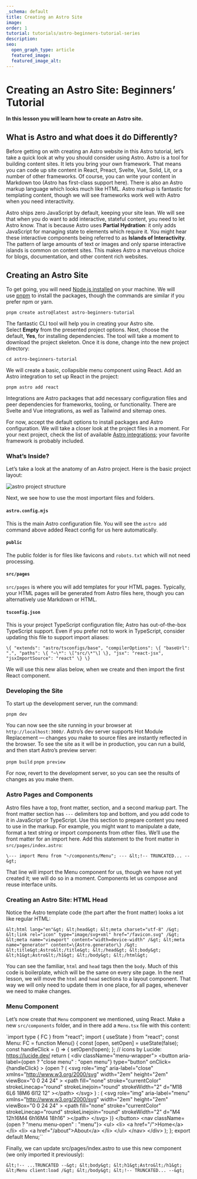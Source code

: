 ```yaml
---
_schema: default
title: Creating an Astro Site
image:
order: 1
tutorial: tutorials/astro-beginners-tutorial-series
description:
seo:
  open_graph_type: article
  featured_image:
  featured_image_alt:
---
```

# Creating an Astro Site: Beginners’ Tutorial

**In this lesson you will learn how to create an Astro site.**

## What is Astro and what does it do Differently?

Before getting on with creating an Astro website in this Astro tutorial, let’s take a quick look at why you should consider using Astro. Astro is a tool for building content sites. It lets you bring your own framework. That means you can code up site content in React, Preact, Svelte, Vue, Solid, Lit, or a number of other frameworks. Of course, you can write your content in Markdown too (Astro has first-class support here). There is also an Astro markup language which looks much like HTML. Astro markup is fantastic for templating content, though we will see frameworks work well with Astro when you need interactivity.

Astro ships zero JavaScript by default, keeping your site lean. We will see that when you do want to add interactive, stateful content, you need to let Astro know. That is because Astro uses&nbsp;**Partial Hydration**\: it only adds JavaScript for managing state to elements which require it. You might hear these interactive components being referred to as&nbsp;**Islands of Interactivity**. The pattern of large amounts of text or images and only sparse interactive islands is common on content sites. This makes Astro a marvelous choice for blogs, documentation, and other content rich websites.

## Creating an Astro Site

To get going, you will need&nbsp;[Node.js installed](https://nodejs.org/en/download)&nbsp;on your machine. We will use&nbsp;[pnpm](https://pnpm.io/installation)&nbsp;to install the packages, though the commands are similar if you prefer npm or yarn.

`pnpm create astro@latest astro-beginners-tutorial`

The fantastic CLI tool will help you in creating your Astro site. Select&nbsp;**Empty**&nbsp;from the presented project options. Next, choose the default,&nbsp;**Yes**, for installing dependencies. The tool will take a moment to download the project skeleton. Once it is done, change into the new project directory:

`cd astro-beginners-tutorial`

We will create a basic, collapsible menu component using React. Add an Astro integration to set up React in the project:

`pnpm astro add react`

Integrations are Astro packages that add necessary configuration files and peer dependencies for frameworks, tooling, or functionality. There are Svelte and Vue integrations, as well as Tailwind and sitemap ones.

For now, accept the default options to install packages and Astro configuration. We will take a closer look at the project files in a moment. For your next project, check the list of available&nbsp;[Astro integrations](https://docs.astro.build/en/guides/integrations-guide/); your favorite framework is probably included.

### What’s Inside?

Let’s take a look at the anatomy of an Astro project. Here is the basic project layout:

![astro project structure](https://cc-dam.imgix.net/astro-project-structure.png "astro project structure")

Next, we see how to use the most important files and folders.

#### `astro.config.mjs`

This is the main Astro configuration file. You will see the `astro add` command above added React config for us here automatically.

#### `public`

The public folder is for files like favicons and `robots.txt` which will not need processing.

#### `src/pages`

`src/pages` is where you will add templates for your HTML pages. Typically, your HTML pages will be generated from Astro files here, though you can alternatively use Markdown or HTML.

#### `tsconfig.json`

This is your project TypeScript configuration file; Astro has out-of-the-box TypeScript support. Even if you prefer not to work in TypeScript, consider updating this file to support import aliases:

`\{ "extends": "astro/tsconfigs/base", "compilerOptions": \{ "baseUrl": ".", "paths": \{ "~\*": \["src/\*"\] \}, "jsx": "react-jsx", "jsxImportSource": "react" \} \}`

We will use this new alias below, when we create and then import the first React component.

### Developing the Site

To start up the development server, run the command:

`pnpm dev`

You can now see the site running in your browser at `http://localhost:3000/`. Astro’s dev server supports Hot Module Replacement — changes you make to source files are instantly reflected in the browser. To see the site as it will be in production, you can run a build, and then start Astro’s preview server:

`pnpm build` `pnpm preview`

For now, revert to the development server, so you can see the results of changes as you make them.

### Astro Pages and Components

Astro files have a top, front matter, section, and a second markup part. The front matter section has `---` delimiters top and bottom, and you add code to it in JavaScript or TypeScript. Use this section to prepare content you need to use in the markup. For example, you might want to manipulate a date, format a text string or import components from other files. We’ll use the front matter for an import here. Add this statement to the front matter in `src/pages/index.astro`\:

`\--- import Menu from "~/components/Menu"; --- &lt;!-- TRUNCATED... --&gt;`

That line will import the Menu component for us, though we have not yet created it; we will do so in a moment. Components let us compose and reuse interface units.

### Creating an Astro Site: HTML Head

Notice the Astro template code (the part after the front matter) looks a lot like regular HTML:

`&lt;html lang="en"&gt; &lt;head&gt; &lt;meta charset="utf-8" /&gt; &lt;link rel="icon" type="image/svg+xml" href="/favicon.svg" /&gt; &lt;meta name="viewport" content="width=device-width" /&gt; &lt;meta name="generator" content=\{Astro.generator\} /&gt; &lt;title&gt;Astro&lt;/title&gt; &lt;/head&gt; &lt;body&gt; &lt;h1&gt;Astro&lt;/h1&gt; &lt;/body&gt; &lt;/html&gt;`

You can see the familiar, `html` and `head` tags then the `body`. Much of this code is boilerplate, which will be the same on every site page. In the next lesson, we will move the `html` and `head` sections to a layout component. That way we will only need to update them in one place, for all pages, whenever we need to make changes.

### Menu Component

Let’s now create that `Menu` component we mentioned, using React. Make a new `src/components` folder, and in there add a `Menu.tsx` file with this content:

\`import type \{ FC \} from "react"; import \{ useState \} from "react"; const Menu: FC = function Menu() \{ const \[open, setOpen\] = useState(false); const handleClick = () =&gt; \{ setOpen(!open); \}; // icons by Lucide: https://lucide.dev/ return ( &lt;div className="menu-wrapper"&gt; &lt;button aria-label=\{open ? "close menu" : "open menu"\} type="button" onClick=\{handleClick\} &gt; \{open ? ( &lt;svg role="img" aria-label="close" xmlns="http://www.w3.org/2000/svg" width="2em" height="2em" viewBox="0 0 24 24" &gt; &lt;path fill="none" stroke="currentColor" strokeLinecap="round" strokeLinejoin="round" strokeWidth="2" d="M18 6L6 18M6 6l12 12" &gt;&lt;/path&gt; &lt;/svg&gt; ) : ( &lt;svg role="img" aria-label="menu" xmlns="http://www.w3.org/2000/svg" width="2em" height="2em" viewBox="0 0 24 24" &gt; &lt;path fill="none" stroke="currentColor" strokeLinecap="round" strokeLinejoin="round" strokeWidth="2" d="M4 12h16M4 6h16M4 18h16" &gt;&lt;/path&gt; &lt;/svg&gt; )\} &lt;/button&gt; &lt;nav className=\{open ? "menu menu-open" : "menu"\}&gt; &lt;ul&gt; &lt;li&gt; &lt;a href="/"&gt;Home&lt;/a&gt; &lt;/li&gt; &lt;li&gt; &lt;a href="/about"&gt;About&lt;/a&gt; &lt;/li&gt; &lt;/ul&gt; &lt;/nav&gt; &lt;/div&gt; ); \}; export default Menu;\`\`

Finally, we can update src/pages/index.astro to use this new component (we only imported it previously):

`&lt;!-- ...TRUNCATED --&gt; &lt;body&gt; &lt;h1&gt;Astro&lt;/h1&gt; &lt;Menu client:load /&gt; &lt;/body&gt; &lt;!-- TRUNCATED... --&gt;`